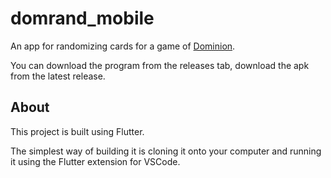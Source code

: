 # domrand_mobile

An app for randomizing cards for a game of [Dominion](https://en.wikipedia.org/wiki/Dominion_%28card_game%29).

You can download the program from the releases tab, download the apk from the latest release.

## About

This project is built using Flutter. 

The simplest way of building it is cloning it onto your computer and running it using the Flutter extension for VSCode.
